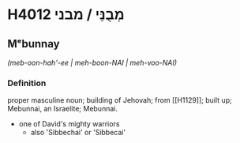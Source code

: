 # H4012 מְבֻנַּי / מבני

## Mᵉbunnay

_(meb-oon-hah'-ee | meh-boon-NAI | meh-voo-NAI)_

### Definition

proper masculine noun; building of Jehovah; from [[H1129]]; built up; Mebunnai, an Israelite; Mebunnai.

- one of David's mighty warriors
    - also 'Sibbechai' or 'Sibbecai'
